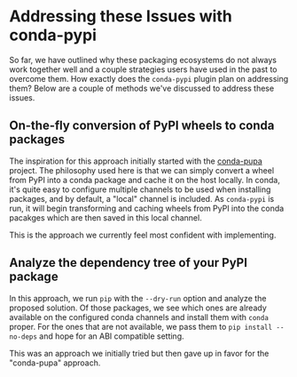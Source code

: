 # Addressing these Issues with conda-pypi

So far, we have outlined why these packaging ecosystems do not always work together
well and a couple strategies users have used in the past to overcome them. How exactly
does the `conda-pypi` plugin plan on addressing them? Below are a couple of methods 
we've discussed to address these issues.

## On-the-fly conversion of PyPI wheels to conda packages

The inspiration for this approach initially started with the [conda-pupa](https://github.com/dholth/conda-pupa)
project. The philosophy used here is that we can simply convert a wheel from PyPI into a conda
package and cache it on the host locally. In conda, it's quite easy to configure multiple channels
to be used when installing packages, and by default, a "local" channel is included. As `conda-pypi`
is run, it will begin transforming and caching wheels from PyPI into the conda pacakges which
are then saved in this local channel.

This is the approach we currently feel most confident with implementing.

## Analyze the dependency tree of your PyPI package

In this approach, we run `pip` with the `--dry-run` option and analyze the proposed solution. Of those packages,
we see which ones are already available on the configured conda channels and install them with `conda` proper.
For the ones that are not available, we pass them to `pip install --no-deps` and hope for an ABI compatible setting.

This was an approach we initially tried but then gave up in favor for the "conda-pupa" approach.
